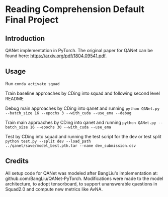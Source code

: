 # Reading Comprehension Default Final Project

## Introduction

QANet implementation in PyTorch. The original paper for QANet can be found here: https://arxiv.org/pdf/1804.09541.pdf.

## Usage
Run `conda activate squad`

Train baseline approaches by CDing into squad and following second level README

Debug main approaches by CDing into qanet and running `python QANet.py --batch_size 16 --epochs 3 --with_cuda --use_ema --debug`

Train main approaches by CDing into qanet and running `python QANet.py --batch_size 16 --epochs 30 --with_cuda --use_ema`

Test by CDing into squad and running the test script for the dev or test split `python test.py --split dev --load_path ../qanet/save/model_best.pth.tar --name dev_submission.csv`

## Credits
All setup code for QANet was modeled after BangLiu's implementation at: github.com/BangLiu/QANet-PyTorch. Modifications were made to the model architecture, to adopt tensorboard, to support unanswerable questions in Squad2.0 and compute new metrics like AvNA.
